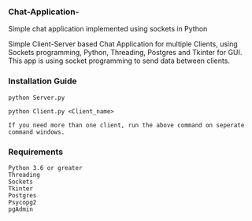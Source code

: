 ### Chat-Application-
Simple chat application implemented using sockets in Python

Simple Client-Server based Chat Application for multiple Clients, using Sockets programming, Python, Threading, Postgres and Tkinter for GUI. 
This app is using socket programming to send data between clients.


### Installation Guide

    python Server.py

    python Client.py <Client_name>

    If you need more than one client, run the above command on seperate command windows.

### Requirements

    Python 3.6 or greater
    Threading 
    Sockets 
    Tkinter
    Postgres
    Psycopg2
    pgAdmin


